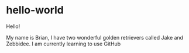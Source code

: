 # hello-world

Hello!

My name is Brian,
I have two wonderful golden retrievers called Jake and Zebbidee.
I am currently learning to use GitHub
